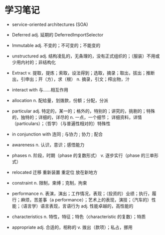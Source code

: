 # 学习笔记

* service-oriented architectures (SOA)

* Deferred  adj. 延期的   DeferredImportSelector

* Immutable adj. 不变的；不可变的；不能变的

* unstructured adj. 结构凌乱的，无条理的，没有正式组织的；（服装）不用或少用内衬的；非结构化

* Extract v. 提取，提炼；索取，设法得到；选取，摘录；取出，拔出；推断出，引申出；开（方），求（根） n. 摘录，引文；榨出物，汁

* interact with 与……相互作用 

* allocation n. 配给量，划拨款，份额；分配，分派

* particular adj. 特定的，某一的；格外的，特别的；讲究的，挑剔的；特殊的，独特的；详细的，详尽的
              n. 一点，一个细节； 详细资料，详情（particulars）；（哲学）（与普遍性相对的）特殊性
              
* in conjunction with 连同 ; 与协力 ; 协力 ; 配合

* awareness n. 认识，意识；感悟能力

* phases n. 阶段，时期（phase 的复数形式） v. 逐步实行（phase 的三单形式）

* relocated
迁移
重新装置
重定位
放在新地方


* constraint n. 限制，束缚；克制，拘束

* performance n. 表演，演出；工作情况，表现；（投资的）业绩；执行，履行；麻烦，苦差事（a performance）；艺术上的表现，演技；（汽车的）性能；（语言学）语言表现，言语行为
  adj. 性能卓越的，高性能的
  
* characteristics n. 特性，特征；特色（characteristic 的复数）；特质

* appropriate adj. 合适的，相称的 v. 拨出（款项）；私占，挪用
